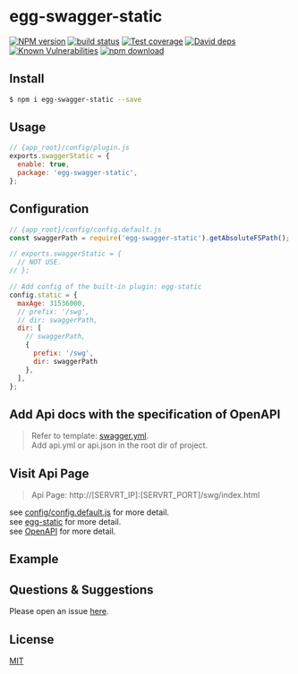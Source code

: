 # egg-swagger-static

[![NPM version][npm-image]][npm-url]
[![build status][travis-image]][travis-url]
[![Test coverage][codecov-image]][codecov-url]
[![David deps][david-image]][david-url]
[![Known Vulnerabilities][snyk-image]][snyk-url]
[![npm download][download-image]][download-url]

[npm-image]: https://img.shields.io/npm/v/egg-swagger-static.svg?style=flat-square
[npm-url]: https://npmjs.org/package/egg-swagger-static
[travis-image]: https://img.shields.io/travis/eggjs/egg-swagger-static.svg?style=flat-square
[travis-url]: https://travis-ci.org/eggjs/egg-swagger-static
[codecov-image]: https://img.shields.io/codecov/c/github/eggjs/egg-swagger-static.svg?style=flat-square
[codecov-url]: https://codecov.io/github/eggjs/egg-swagger-static?branch=master
[david-image]: https://img.shields.io/david/eggjs/egg-swagger-static.svg?style=flat-square
[david-url]: https://david-dm.org/eggjs/egg-swagger-static
[snyk-image]: https://snyk.io/test/npm/egg-swagger-static/badge.svg?style=flat-square
[snyk-url]: https://snyk.io/test/npm/egg-swagger-static
[download-image]: https://img.shields.io/npm/dm/egg-swagger-static.svg?style=flat-square
[download-url]: https://npmjs.org/package/egg-swagger-static

<!--
Description here.
-->

## Install

```bash
$ npm i egg-swagger-static --save
```

## Usage

```js
// {app_root}/config/plugin.js
exports.swaggerStatic = {
  enable: true,
  package: 'egg-swagger-static',
};
```

## Configuration

```js
// {app_root}/config/config.default.js
const swaggerPath = require('egg-swagger-static').getAbsoluteFSPath();

// exports.swaggerStatic = {
  // NOT USE.
// };

// Add config of the built-in plugin: egg-static
config.static = {
  maxAge: 31536000,
  // prefix: '/swg',
  // dir: swaggerPath,
  dir: [
    // swaggerPath,
    {
      prefix: '/swg',
      dir: swaggerPath
    },
  ],
};
```

## Add Api docs with the specification of **OpenAPI**
> Refer to template: [swagger.yml](swagger.yml).  
  Add api.yml or api.json in the root dir of project.  

## Visit Api Page
> Api Page: http://[SERVRT_IP]:[SERVRT_PORT]/swg/index.html

see [config/config.default.js](config/config.default.js) for more detail.  
see [egg-static](https://github.com/eggjs/egg-static) for more detail.  
see [OpenAPI](https://swagger.io/docs/specification/about/) for more detail. 

## Example

<!-- example here -->

## Questions & Suggestions

Please open an issue [here](https://github.com/eggjs/egg/issues).

## License

[MIT](LICENSE)
